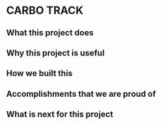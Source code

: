 CARBO TRACK
==================
## What this project does

## Why this project is useful



## How we built this 

## Accomplishments that we are proud of 

## What is next for this project
